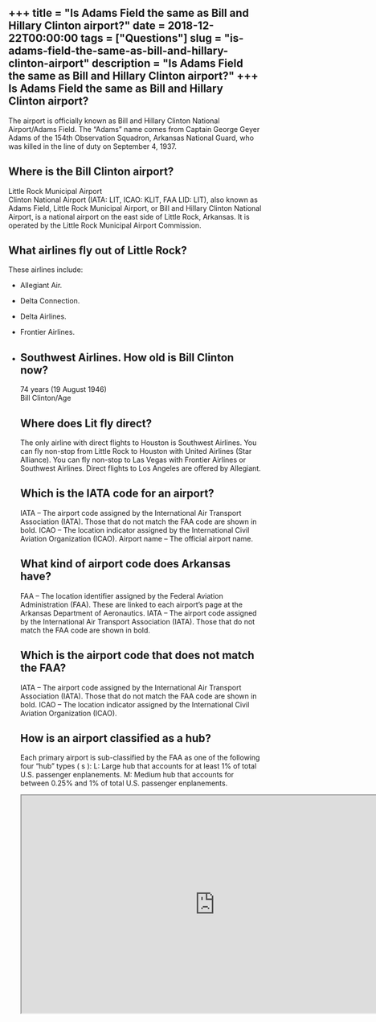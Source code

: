 +++
title = "Is Adams Field the same as Bill and Hillary Clinton airport?"
date = 2018-12-22T00:00:00
tags = ["Questions"]
slug = "is-adams-field-the-same-as-bill-and-hillary-clinton-airport"
description = "Is Adams Field the same as Bill and Hillary Clinton airport?"
+++
Is Adams Field the same as Bill and Hillary Clinton airport?
------------------------------------------------------------

The airport is officially known as Bill and Hillary Clinton National Airport/Adams Field. The “Adams” name comes from Captain George Geyer Adams of the 154th Observation Squadron, Arkansas National Guard, who was killed in the line of duty on September 4, 1937.

Where is the Bill Clinton airport?
----------------------------------

Little Rock Municipal Airport  
Clinton National Airport (IATA: LIT, ICAO: KLIT, FAA LID: LIT), also known as Adams Field, Little Rock Municipal Airport, or Bill and Hillary Clinton National Airport, is a national airport on the east side of Little Rock, Arkansas. It is operated by the Little Rock Municipal Airport Commission.

What airlines fly out of Little Rock?
-------------------------------------

These airlines include:

- Allegiant Air.
- Delta Connection.
- Delta Airlines.
- Frontier Airlines.
- Southwest Airlines. How old is Bill Clinton now?
    ----------------------------
    
    74 years (19 August 1946)  
    Bill Clinton/Age
    
    Where does Lit fly direct?
    --------------------------
    
    The only airline with direct flights to Houston is Southwest Airlines. You can fly non-stop from Little Rock to Houston with United Airlines (Star Alliance). You can fly non-stop to Las Vegas with Frontier Airlines or Southwest Airlines. Direct flights to Los Angeles are offered by Allegiant.
    
    Which is the IATA code for an airport?
    --------------------------------------
    
    IATA – The airport code assigned by the International Air Transport Association (IATA). Those that do not match the FAA code are shown in bold. ICAO – The location indicator assigned by the International Civil Aviation Organization (ICAO). Airport name – The official airport name.
    
    What kind of airport code does Arkansas have?
    ---------------------------------------------
    
    FAA – The location identifier assigned by the Federal Aviation Administration (FAA). These are linked to each airport’s page at the Arkansas Department of Aeronautics. IATA – The airport code assigned by the International Air Transport Association (IATA). Those that do not match the FAA code are shown in bold.
    
    Which is the airport code that does not match the FAA?
    ------------------------------------------------------
    
    IATA – The airport code assigned by the International Air Transport Association (IATA). Those that do not match the FAA code are shown in bold. ICAO – The location indicator assigned by the International Civil Aviation Organization (ICAO).
    
    How is an airport classified as a hub?
    --------------------------------------
    
    Each primary airport is sub-classified by the FAA as one of the following four “hub” types ( s ): L: Large hub that accounts for at least 1% of total U.S. passenger enplanements. M: Medium hub that accounts for between 0.25% and 1% of total U.S. passenger enplanements.
    
    <iframe allow="accelerometer; autoplay; clipboard-write; encrypted-media; gyroscope; picture-in-picture" allowfullscreen="" class="__youtube_prefs__  epyt-is-override  no-lazyload" data-no-lazy="1" data-origheight="433" data-origwidth="770" data-skipgform_ajax_framebjll="" height="433" id="_ytid_26810" loading="lazy" src="https://www.youtube.com/embed/jChe5qN4irM?enablejsapi=1&autoplay=0&cc_load_policy=0&cc_lang_pref=&iv_load_policy=1&loop=0&modestbranding=0&rel=1&fs=1&playsinline=0&autohide=2&theme=dark&color=red&controls=1&" title="YouTube player" width="770"></iframe>